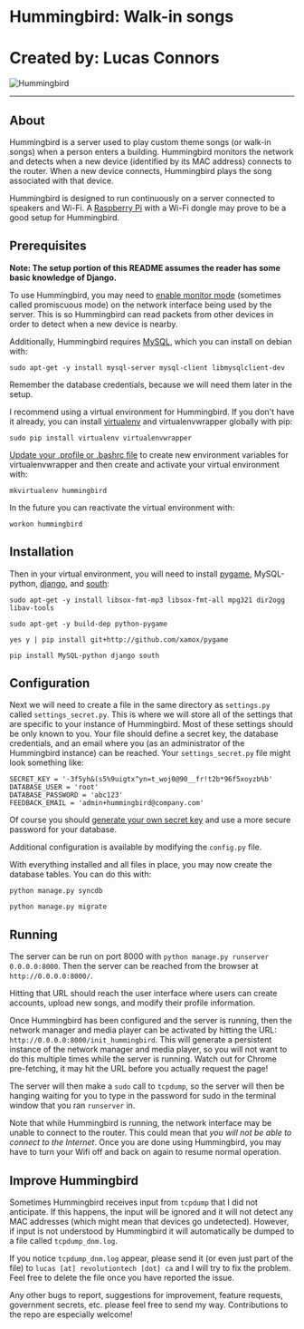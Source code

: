 # Hummingbird: Walk-in songs
# Created by: Lucas Connors

![Hummingbird](http://revolutiontech.bitbucket.org/img/code/hummingbird.png)

***

## About

Hummingbird is a server used to play custom theme songs (or walk-in songs) when a person enters a building. Hummingbird monitors the network and detects when a new device (identified by its MAC address) connects to the router. When a new device connects, Hummingbird plays the song associated with that device.

Hummingbird is designed to run continuously on a server connected to speakers and Wi-Fi. A [Raspberry Pi](http://www.raspberrypi.org/) with a Wi-Fi dongle may prove to be a good setup for Hummingbird.

## Prerequisites

**Note: The setup portion of this README assumes the reader has some basic knowledge of Django.**

To use Hummingbird, you may need to [enable monitor mode](http://wiki.wireshark.org/CaptureSetup/WLAN#Turning_on_monitor_mode) (sometimes called promiscuous mode) on the network interface being used by the server. This is so Hummingbird can read packets from other devices in order to detect when a new device is nearby.

Additionally, Hummingbird requires [MySQL](http://www.mysql.com/), which you can install on debian with:

`sudo apt-get -y install mysql-server mysql-client libmysqlclient-dev`

Remember the database credentials, because we will need them later in the setup.

I recommend using a virtual environment for Hummingbird. If you don't have it already, you can install [virtualenv](http://virtualenv.readthedocs.org/en/latest/virtualenv.html) and virtualenvwrapper globally with pip:

`sudo pip install virtualenv virtualenvwrapper`

[Update your .profile or .bashrc file](http://virtualenvwrapper.readthedocs.org/en/latest/install.html#shell-startup-file) to create new environment variables for virtualenvwrapper and then create and activate your virtual environment with:

`mkvirtualenv hummingbird`

In the future you can reactivate the virtual environment with:

`workon hummingbird`

## Installation

Then in your virtual environment, you will need to install [pygame](http://www.pygame.org/wiki/about), MySQL-python, [django](https://www.djangoproject.com/), and [south](http://south.readthedocs.org/en/latest/installation.html):

`sudo apt-get -y install libsox-fmt-mp3 libsox-fmt-all mpg321 dir2ogg libav-tools`

`sudo apt-get -y build-dep python-pygame`

`yes y | pip install git+http://github.com/xamox/pygame`

`pip install MySQL-python django south`

## Configuration

Next we will need to create a file in the same directory as `settings.py` called `settings_secret.py`. This is where we will store all of the settings that are specific to your instance of Hummingbird. Most of these settings should be only known to you. Your file should define a secret key, the database credentials, and an email where you (as an administrator of the Hummingbird instance) can be reached. Your `settings_secret.py` file might look something like:

    SECRET_KEY = '-3f5yh&(s5%9uigtx^yn=t_woj0@90__fr!t2b*96f5xoyzb%b'
    DATABASE_USER = 'root'
    DATABASE_PASSWORD = 'abc123'
    FEEDBACK_EMAIL = 'admin+hummingbird@company.com'

Of course you should [generate your own secret key](http://stackoverflow.com/a/16630719) and use a more secure password for your database.

Additional configuration is available by modifying the `config.py` file.

With everything installed and all files in place, you may now create the database tables. You can do this with:

`python manage.py syncdb`

`python manage.py migrate`

## Running

The server can be run on port 8000 with `python manage.py runserver 0.0.0.0:8000`. Then the server can be reached from the browser at `http://0.0.0.0:8000/`.

Hitting that URL should reach the user interface where users can create accounts, upload new songs, and modify their profile information.

Once Hummingbird has been configured and the server is running, then the network manager and media player can be activated by hitting the URL: `http://0.0.0.0:8000/init_hummingbird`. This will generate a persistent instance of the network manager and media player, so you will not want to do this multiple times while the server is running. Watch out for Chrome pre-fetching, it may hit the URL before you actually request the page!

The server will then make a `sudo` call to `tcpdump`, so the server will then be hanging waiting for you to type in the password for sudo in the terminal window that you ran `runserver` in.

Note that while Hummingbird is running, the network interface may be unable to connect to the router. This could mean that *you will not be able to connect to the Internet*. Once you are done using Hummingbird, you may have to turn your Wifi off and back on again to resume normal operation.

## Improve Hummingbird

Sometimes Hummingbird receives input from `tcpdump` that I did not anticipate. If this happens, the input will be ignored and it will not detect any MAC addresses (which might mean that devices go undetected). However, if input is not understood by Hummingbird it will automatically be dumped to a file called `tcpdump_dnm.log`.

If you notice `tcpdump_dnm.log` appear, please send it (or even just part of the file) to `lucas [at] revolutiontech [dot] ca` and I will try to fix the problem. Feel free to delete the file once you have reported the issue.

Any other bugs to report, suggestions for improvement, feature requests, government secrets, etc. please feel free to send my way. Contributions to the repo are especially welcome!
